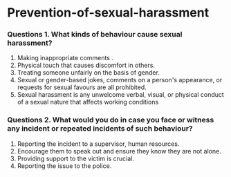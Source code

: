 
# Prevention-of-sexual-harassment

### Questions 1. What kinds of behaviour cause sexual harassment?
 
 1. Making inappropriate comments .
 2. Physical touch that causes discomfort in others.
 3. Treating someone unfairly on the basis of gender.
 4. Sexual or gender-based jokes, comments on a person's appearance, or requests for sexual favours are all prohibited.
 5. Sexual harassment is any unwelcome verbal, visual, or physical conduct of a sexual nature that affects working conditions

### Questions 2. What would you do in case you face or witness any incident or repeated incidents of such behaviour?
  
 1. Reporting the incident to a supervisor, human resources.
 2. Encourage them to speak out and ensure they know they are not alone.
 3. Providing support to the victim is crucial. 
 4. Reporting the issue to the police.
